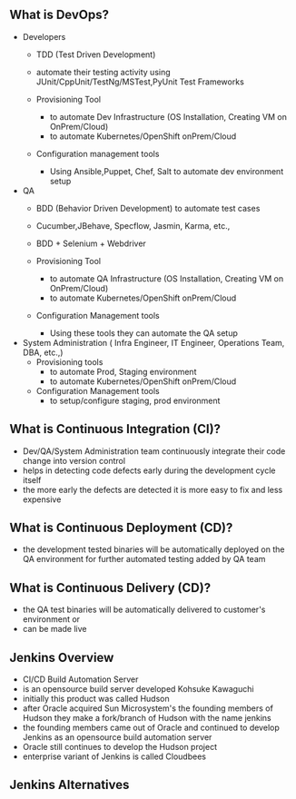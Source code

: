 ## What is DevOps?
- Developers
  - TDD (Test Driven Development) 
  - automate their testing activity using JUnit/CppUnit/TestNg/MSTest,PyUnit Test Frameworks
  - Provisioning Tool
    - to automate Dev Infrastructure (OS Installation, Creating VM on OnPrem/Cloud)
    - to automate Kubernetes/OpenShift onPrem/Cloud
 
  - Configuration management tools
    - Using Ansible,Puppet, Chef, Salt to automate dev environment setup
- QA
  - BDD (Behavior Driven Development) to automate test cases
  - Cucumber,JBehave, Specflow, Jasmin, Karma, etc.,
  - BDD + Selenium + Webdriver
  - Provisioning Tool
    - to automate QA Infrastructure (OS Installation, Creating VM on OnPrem/Cloud)
    - to automate Kubernetes/OpenShift onPrem/Cloud

  - Configuration Management tools
    - Using these tools they can automate the QA setup
- System Administration ( Infra Engineer, IT Engineer, Operations Team, DBA, etc.,)
  - Provisioning tools
    - to automate Prod, Staging environment
    - to automate Kubernetes/OpenShift onPrem/Cloud
  - Configuration Management tools
    - to setup/configure staging, prod environment

## What is Continuous Integration (CI)?
- Dev/QA/System Administration team continuously integrate their code change into version control
- helps in detecting code defects early during the development cycle itself
- the more early the defects are detected it is more easy to fix and less expensive

## What is Continuous Deployment (CD)?
- the development tested binaries will be automatically deployed on the QA environment
  for further automated testing added by QA team

## What is Continuous Delivery (CD)?
- the QA test binaries will be automatically delivered to customer's environment or
- can be made live

## Jenkins Overview
- CI/CD Build Automation Server
- is an opensource build server developed Kohsuke Kawaguchi 
- initially this product was called Hudson
- after Oracle acquired Sun Microsystem's the founding members of Hudson they make a fork/branch
  of Hudson with the name jenkins
- the founding members came out of Oracle and continued to develop Jenkins as an opensource
  build automation server
- Oracle still continues to develop the Hudson project
- enterprise variant of Jenkins is called Cloudbees
  
## Jenkins Alternatives
